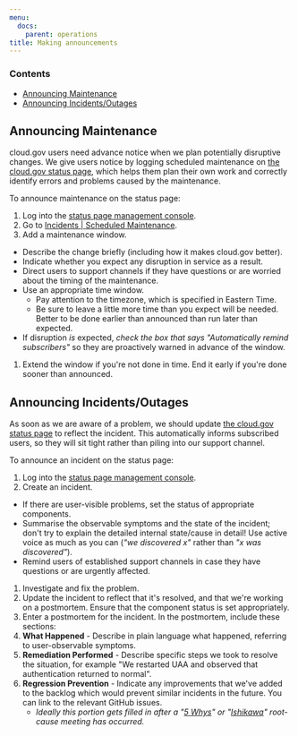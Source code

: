 ```yaml
---
menu:
  docs:
    parent: operations
title: Making announcements
---
```


### Contents
* [Announcing Maintenance](#announcing-maintenance)
* [Announcing Incidents/Outages](#announcing-incidents)

## <a name="announcing-maintenance"></a>Announcing Maintenance
cloud.gov users need advance notice when we plan potentially disruptive changes. We give users notice by logging scheduled maintenance on [the cloud.gov status page](https://cloudgov.statuspage.io), which helps them plan their own work and correctly identify errors and problems caused by the maintenance.

To announce maintenance on the status page:

1. Log into the [status page management console](https://manage.statuspage.io/pages/swcbylb1c30f).
1. Go to [Incidents | Scheduled Maintenance](https://manage.statuspage.io/pages/swcbylb1c30f/incidents#scheduled-maintenance).
1. Add a maintenance window.
  * Describe the change briefly (including how it makes cloud.gov better).
  * Indicate whether you expect any disruption in service as a result.
  * Direct users to support channels if they have questions or are worried about the timing of the maintenance.
  * Use an appropriate time window.
      * Pay attention to the timezone, which is specified in Eastern Time.
      * Be sure to leave a little more time than you expect will be needed. Better to be done earlier than announced than run later than expected.
  * If disruption *is* expected, *check the box that says "Automatically remind subscribers"* so they are proactively warned in advance of the window.
1. Extend the window if you're not done in time. End it early if you're done sooner than announced.

## <a name="announcing-incidents"></a>Announcing Incidents/Outages
As soon as we are aware of a problem, we should update [the cloud.gov status page](https://cloudgov.statuspage.io) to reflect the incident. This automatically informs subscribed users, so they will sit tight rather than piling into our support channel.

To announce an incident on the status page:

1. Log into the [status page management console](https://manage.statuspage.io/pages/swcbylb1c30f).
1. Create an incident.
  * If there are user-visible problems, set the status of appropriate components.
  * Summarise the observable symptoms and the state of the incident; don't try to explain the detailed internal state/cause in detail! Use active voice as much as you can (*"we discovered x"* rather than *"x was discovered"*).
  * Remind users of established support channels in case they have questions or are urgently affected.
1. Investigate and fix the problem.
1. Update the incident to reflect that it's resolved, and that we're working on a postmortem. Ensure that the component status is set appropriately.
1. Enter a postmortem for the incident. In the postmortem, include these sections:
  1. **What Happened** - Describe in plain language what happened, referring to user-observable symptoms.
  1. **Remediation Performed** - Describe specific steps we took to resolve the situation, for example "We restarted UAA and observed that authentication returned to normal".
  1. **Regression Prevention** - Indicate any improvements that we've added to the backlog which would prevent similar incidents in the future. You can link to the relevant GitHub issues.
     * *Ideally this portion gets filled in after a "[5 Whys](https://en.wikipedia.org/wiki/5_Whys)" or "[Ishikawa](https://en.wikipedia.org/wiki/Ishikawa_diagram)" root-cause meeting has occurred.*
